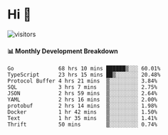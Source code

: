 # Hi 👋
 
![visitors](https://visitor-badge.glitch.me/badge?page_id=sorcererxw.sorcererx)

#### 📊 Monthly Development Breakdown

<!--START_SECTION:waka-->
```text
Go              68 hrs 10 mins ██████▒░░░ 60.01%
TypeScript      23 hrs 15 mins ██▒░░░░░░░ 20.48%
Protocol Buffer 4 hrs 21 mins  ▒░░░░░░░░░ 3.84%
SQL             3 hrs 7 mins   ▒░░░░░░░░░ 2.75%
JSON            2 hrs 59 mins  ▒░░░░░░░░░ 2.64%
YAML            2 hrs 16 mins  ▒░░░░░░░░░ 2.00%
protobuf        2 hrs 14 mins  ▒░░░░░░░░░ 1.98%
Docker          1 hr 42 mins   ▒░░░░░░░░░ 1.50%
Text            1 hr 35 mins   ▒░░░░░░░░░ 1.41%
Thrift          50 mins        ▒░░░░░░░░░ 0.74%
```
<!--END_SECTION:waka-->
